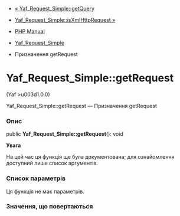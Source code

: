 - [« Yaf_Request_Simple::getQuery](yaf-request-simple.getquery.md)
- [Yaf_Request_Simple::isXmlHttpRequest
»](yaf-request-simple.isxmlhttprequest.md)

- [PHP Manual](index.md)
- [Yaf_Request_Simple](class.yaf-request-simple.md)
- Призначення getRequest

# Yaf_Request_Simple::getRequest

(Yaf \>u003d1.0.0)

Yaf_Request_Simple::getRequest — Призначення getRequest

### Опис

public **Yaf_Request_Simple::getRequest**(): void

**Увага**

На цей час ця функція ще була документована; для
ознайомлення доступний лише список аргументів.

### Список параметрів

Ця функція не має параметрів.

### Значення, що повертаються
